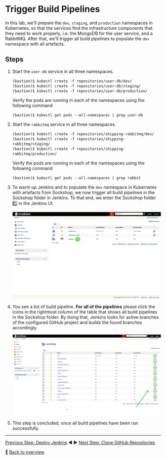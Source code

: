 # Trigger Build Pipelines

In this lab, we'll prepare the `dev`, `staging`, and `production` namespaces in Kubernetes, so that the services find the infrastructure components that they need to work properly, i.e. the MongoDB for the user service, and a RabbitMQ. After that, we'll trigger all build pipelines to populate the `dev` namespace with all artefacts.

## Steps
1. Start the `user-db` service in all three namespaces.

    ```
    (bastion)$ kubectl create -f repositories/user-db/dev/
    (bastion)$ kubectl create -f repositories/user-db/staging/
    (bastion)$ kubectl create -f repositories/user-db/production/
    ```

    Verify the pods are running in each of the namespaces using the following command

    ```
    (bastion)$ kubectl get pods --all-namespaces | grep user-db
    ```

1. Start the `rabbitmq` service in all three namespaces.

    ```
    (bastion)$ kubectl create -f repositories/shipping-rabbitmq/dev/
    (bastion)$ kubectl create -f repositories/shipping-rabbitmq/staging/
    (bastion)$ kubectl create -f repositories/shipping-rabbitmq/production/
    ```

    Verify the pods are running in each of the namespaces using the following command

    ```
    (bastion)$ kubectl get pods --all-namespaces | grep rabbit
    ```

1. To warm up Jenkins and to populate the `dev` namespace in Kubernetes with artefacts from Sockshop, we now trigger all build pipelines in the Sockshop folder in Jenkins. To that end, we enter the Sockshop folder :one: in the Jenkins UI.

    ![](../assets/jenkins-ui-enter-sockshop-folder.png)

1. You see a list of build pipeline. **For all of the pipelines** please click the icons in the rightmost column of the table that shows all build pipelines in the Sockshop folder. By doing that, Jenkins looks for active branches of the configured GitHub project and builds the found branches accordingly.

    ![](../assets/jenkins-ui-trigger-pipeline.png)

1. This step is concluded, once all build pipelines have been run successfully.

---

[Previous Step: Deploy Jenkins](../4_Deploy_Jenkins) :arrow_backward: :arrow_forward: [Next Step: Clone GitHub Repositories](../6_Clone_GitHub_Repositories)

:arrow_up_small: [Back to overview](../)
